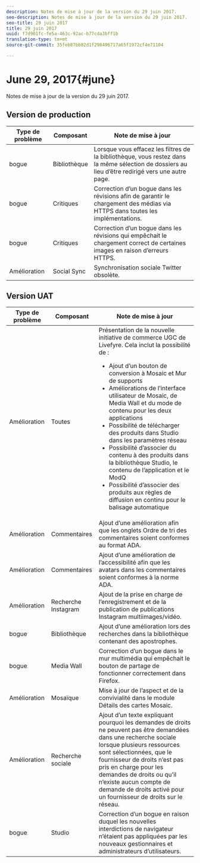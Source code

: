 ```yaml
---
description: Notes de mise à jour de la version du 29 juin 2017.
seo-description: Notes de mise à jour de la version du 29 juin 2017.
seo-title: 29 juin 2017
title: 29 juin 2017
uuid: f7d901fc-fe5a-463c-92ac-b77cda3bff1b
translation-type: tm+mt
source-git-commit: 35feb87bb82d1f298496717a65f1972cf4e71104

---
```



# June 29, 2017{#june}

Notes de mise à jour de la version du 29 juin 2017.

## Version de production

| **Type de problème** | **Composant** | **Note de mise à jour** |
|---|---|---|
| bogue | Bibliothèque | Lorsque vous effacez les filtres de la bibliothèque, vous restez dans la même sélection de dossiers au lieu d’être redirigé vers une autre page. |
| bogue | Critiques | Correction d’un bogue dans les révisions afin de garantir le chargement des médias via HTTPS dans toutes les implémentations. |
| bogue | Critiques | Correction d’un bogue dans les révisions qui empêchait le chargement correct de certaines images en raison d’erreurs HTTPS. |
| Amélioration | Social Sync | Synchronisation sociale Twitter obsolète. |

## Version UAT

| Type de problème | Composant | Note de mise à jour |
|--- |--- |--- |
| Amélioration | Toutes | Présentation de la nouvelle initiative de commerce UGC de Livefyre. Cela inclut la possibilité de :  <br><ul><li>Ajout d’un bouton de conversion à Mosaic et Mur de supports</li><li> Améliorations de l’interface utilisateur de Mosaic, de Media Wall et du mode de contenu pour les deux applications</li><li>Possibilité de télécharger des produits dans Studio dans les paramètres réseau</li><li>Possibilité d’associer du contenu à des produits dans la bibliothèque Studio, le contenu de l’application et le ModQ</li><li>Possibilité d’associer des produits aux règles de diffusion en continu pour le balisage automatique</li></ul> |
| Amélioration | Commentaires | Ajout d’une amélioration afin que les onglets Ordre de tri des commentaires soient conformes au format ADA. |
| Amélioration | Commentaires | Ajout d’une amélioration de l’accessibilité afin que les avatars dans les commentaires soient conformes à la norme ADA. |
| Amélioration | Recherche Instagram | Ajout de la prise en charge de l’enregistrement et de la publication de publications Instagram multiimages/vidéo. |
| bogue | Bibliothèque | Ajout d’une amélioration lors des recherches dans la bibliothèque contenant des apostrophes. |
| bogue | Media Wall | Correction d’un bogue dans le mur multimédia qui empêchait le bouton de partage de fonctionner correctement dans Firefox. |
| Amélioration | Mosaïque | Mise à jour de l’aspect et de la convivialité dans le module Détails des cartes Mosaic. |
| Amélioration | Recherche sociale | Ajout d’un texte expliquant pourquoi les demandes de droits ne peuvent pas être demandées dans une recherche sociale lorsque plusieurs ressources sont sélectionnées, que le fournisseur de droits n’est pas pris en charge pour les demandes de droits ou qu’il n’existe aucun compte de demande de droits activé pour un fournisseur de droits sur le réseau. |
| bogue | Studio | Correction d’un bogue en raison duquel les nouvelles interdictions de navigateur n’étaient pas appliquées par les nouveaux gestionnaires et administrateurs d’utilisateurs. |


